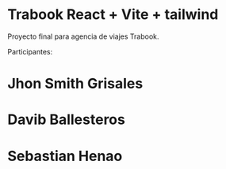 # Trabook React + Vite + tailwind

Proyecto final para agencia de viajes Trabook. 

Participantes:
# Jhon Smith Grisales 
# Davib Ballesteros
# Sebastian Henao



